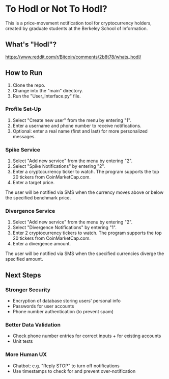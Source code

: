 # To Hodl or Not To Hodl?

This is a price-movement notification tool for cryptocurrency holders, created by graduate students at the Berkeley School of Information.

## What's "Hodl"?
https://www.reddit.com/r/Bitcoin/comments/2b8t78/whats_hodl/

## How to Run

1. Clone the repo.
2. Change into the "main" directory.
3. Run the "User_Interface.py" file.

### Profile Set-Up

1. Select "Create new user" from the menu by entering "1".
2. Enter a username and phone number to receive notifications.
3. Optional: enter a real name (first and last) for more personalized messages.

### Spike Service

1. Select "Add new service" from the menu by entering "2".
2. Select "Spike Notifications" by entering "2".
3. Enter a cryptocurrency ticker to watch. The program supports the top 20 tickers from CoinMarketCap.com.
4. Enter a target price.

The user will be notified via SMS when the currency moves above or below the specified benchmark price. 

### Divergence Service

1. Select "Add new service" from the menu by entering "2".
2. Select "Divergence Notifications" by entering "1".
2. Enter 2 cryptocurrency tickers to watch. The program supports the top 20 tickers from CoinMarketCap.com.
3. Enter a divergence amount.

The user will be notified via SMS when the specified currencies diverge the specified amount.

## Next Steps

### Stronger Security

* Encryption of database storing users' personal info
* Passwords for user accounts 
* Phone number authentication (to prevent spam)

### Better Data Validation

* Check phone number entries for correct inputs + for existing accounts 
* Unit tests

### More Human UX
* Chatbot: e.g. "Reply STOP" to turn off notifications
* Use timestamps to check for and prevent over-notification

